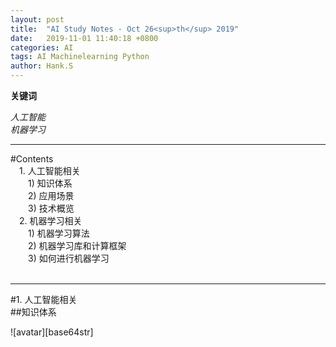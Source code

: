 ```yaml
---
layout: post
title:  "AI Study Notes - Oct 26<sup>th</sup> 2019"
date:   2019-11-01 11:40:18 +0800
categories: AI
tags: AI Machinelearning Python
author: Hank.S
---
```


**关键词**  

*人工智能*  
*机器学习*  
 
---
#Contents  
&ensp;&ensp;1. 人工智能相关  
&ensp;&ensp;&ensp;&ensp;1) 知识体系    
&ensp;&ensp;&ensp;&ensp;2) 应用场景  
&ensp;&ensp;&ensp;&ensp;3) 技术概览  
&ensp;&ensp;2. 机器学习相关  
&ensp;&ensp;&ensp;&ensp;1) 机器学习算法  
&ensp;&ensp;&ensp;&ensp;2) 机器学习库和计算框架    
&ensp;&ensp;&ensp;&ensp;3) 如何进行机器学习    
&nbsp;

---
#1. 人工智能相关  
##知识体系  

![avatar][base64str]








































